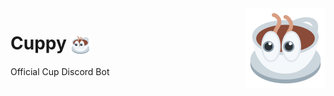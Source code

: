 <img src="https://raw.githubusercontent.com/cup-lang/cuppy/main/cuppy.png" width="128" align="right">

# Cuppy <img src="https://raw.githubusercontent.com/cup-lang/cuppy/main/cuppy.png" width="32" height="32" align="center">

Official Cup Discord Bot
